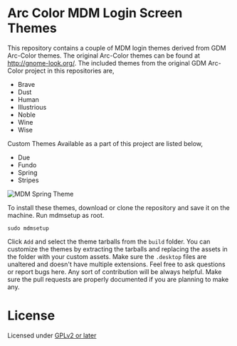 Arc Color MDM Login Screen Themes
==========================

This repository contains a couple of MDM login themes derived from GDM Arc-Color themes. The original Arc-Color themes can be found at http://gnome-look.org/. The included themes from the original GDM Arc-Color project in this repositories are,

* Brave
* Dust
* Human
* Illustrious
* Noble
* Wine
* Wise

Custom Themes Available as a part of this project are listed below,

* Due
* Fundo
* Spring
* Stripes

![MDM Spring Theme](https://raw.github.com/subinsebastien/rowfiles/master/6.9.12/mdm-spring.jpg "Smooth looking mdm themes")

To install these themes, download or clone the repository and save it on the machine. Run mdmsetup as root.

```sudo mdmsetup```

Click ```Add``` and select the theme tarballs from the ```build``` folder. You can customize the themes by extracting the tarballs and replacing the assets in the folder with your custom assets. Make sure the ```.desktop``` files are unaltered and doesn't have multiple extensions. Feel free to ask questions or report bugs here. Any sort of contribution will be always helpful. Make sure the pull requests are properly documented if you are planning to make any.

License
=======

Licensed under [GPLv2 or later](http://www.gnu.org/licenses/gpl-2.0.html)
